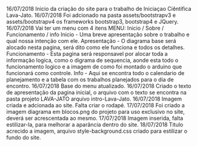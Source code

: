 16/07/2018 Inicio da criação do site para o trabalho de Iniciaçao Ciêntifica Lava-Jato.
16/07/2018 Foi adcionado na pasta assets/bootstrapv3 e assets/bootstrapv4 os frameworks bootstrap3, bootstrap4 e JQuery.
16/07/2018 Vai ter um menu com 4 itens MENU: Inicio / Sobre / Funcionamento / info
    Inicio - Uma breve apresentação sobre o trabalho e qual nossa intenção com ele.
    Apresentação - O diagrama base será alocado nesta pagina, será dito como ele funciona e todos os detalhes.
    Funcionamento - Esta pagina será responsavel por alocar toda a informação logica, como o digrama de sequencia, 
                    aonde esta todo o funcionamento logico e a imagem de como foi montado o arduino que funcionará como controle.
    Info - Aqui se encontra todo o calendario de planejamento e a tabela com os trabalhos planejados para o dia de encontro.
16/07/2018 Base do menu atualizado.
16/07/2018 Criado o texto de apresentação da pagina inicial, o arquivo com o texto se encontra na pasta projeto LAVA-JATO arquivo intro-Lava-Jato.
16/07/2018 Imagem criada e adcionada ao site. Falta criar o rodapé.
17/07/2018 Foi criado a imagem diagrama em blocos.png do projeto para uso exclusivo no site, deverá ser acrescentada ao mesmo.
17/07/2018 Imagem inserida, falta estilizar-la, para melhorar a aparância dentro do site.
18/07/2018 Titulo acrecido a imagem, arquivo style-background.css criado para estilizar o fundo do site. 
